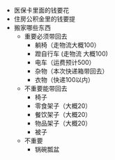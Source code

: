 - 医保卡里面的钱要花
- 住房公积金里的钱要提
- 搬家哪些东西
	- 重要必须带回去
		- 躺椅（走物流大概100）
		- 蹬自行车 (走物流 大概100)
		- 电车（运费预计500）
		- 杂物（本次快递箱带回去）
		- 衣物（快递100以内）
	- 不重要能带回去
		- 椅子
		- 零食架子（大概20）
		- 餐饮架子（大概20）
		- 物品架子（大概20）
		- 被子
	- 不重要
		- 锅碗瓢盆